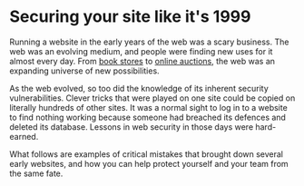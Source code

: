 # Securing your site like it's 1999
Running a website in the early years of the web was a scary business. The web was an evolving medium, and people were finding new uses for it almost every day. From [book stores](https://www.amazon.com/) to [online auctions](https://www.ebay.com/), the web was an expanding universe of new possibilities.

As the web evolved, so too did the knowledge of its inherent security vulnerabilities. Clever tricks that were played on one site could be copied on literally hundreds of other sites. It was a normal sight to log in to a website to find nothing working because someone had breached its defences and deleted its database. Lessons in web security in those days were hard-earned.

What follows are examples of critical mistakes that brought down several early websites, and how you can help protect yourself and your team from the same fate.
